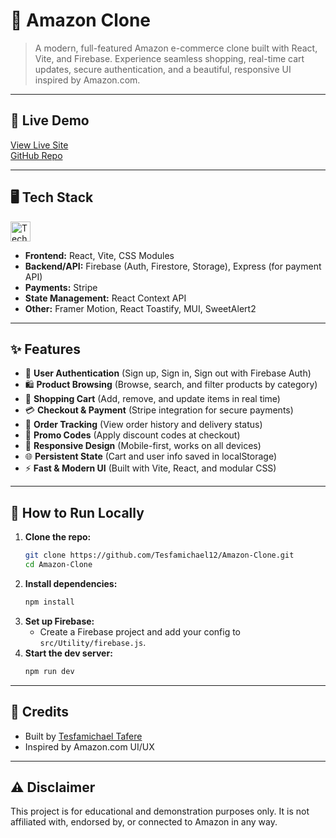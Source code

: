 # 🛒 Amazon Clone

> A modern, full-featured Amazon e-commerce clone built with React, Vite, and Firebase. Experience seamless shopping, real-time cart updates, secure authentication, and a beautiful, responsive UI inspired by Amazon.com.

---

## 🚀 Live Demo

[View Live Site](https://amazon-clone-frontend-phi.vercel.app/)  
[GitHub Repo](https://github.com/Tesfamichael12/Amazon-Clone)

---

## 🖥️ Tech Stack

<p align="left">
  <img src="https://skillicons.dev/icons?i=react,vite,js,css,firebase,express,materialui" height="32" alt="Tech stack icons"/>
</p>

- **Frontend:** React, Vite, CSS Modules
- **Backend/API:** Firebase (Auth, Firestore, Storage), Express (for payment API)
- **Payments:** Stripe
- **State Management:** React Context API
- **Other:** Framer Motion, React Toastify, MUI, SweetAlert2

---

## ✨ Features

- 🔐 **User Authentication** (Sign up, Sign in, Sign out with Firebase Auth)
- 🛍️ **Product Browsing** (Browse, search, and filter products by category)
- 🛒 **Shopping Cart** (Add, remove, and update items in real time)
- 💳 **Checkout & Payment** (Stripe integration for secure payments)
- 🚚 **Order Tracking** (View order history and delivery status)
- 🎁 **Promo Codes** (Apply discount codes at checkout)
- 📱 **Responsive Design** (Mobile-first, works on all devices)
- 🌐 **Persistent State** (Cart and user info saved in localStorage)
- ⚡ **Fast & Modern UI** (Built with Vite, React, and modular CSS)

---

## 📝 How to Run Locally

1. **Clone the repo:**
   ```bash
   git clone https://github.com/Tesfamichael12/Amazon-Clone.git
   cd Amazon-Clone
   ```
2. **Install dependencies:**
   ```bash
   npm install
   ```
3. **Set up Firebase:**
   - Create a Firebase project and add your config to `src/Utility/firebase.js`.
4. **Start the dev server:**
   ```bash
   npm run dev
   ```

---

## 🙌 Credits

- Built by [Tesfamichael Tafere](https://tesfamichael-tafre.netlify.app/)
- Inspired by Amazon.com UI/UX

---

## ⚠️ Disclaimer

This project is for educational and demonstration purposes only. It is not affiliated with, endorsed by, or connected to Amazon in any way.
